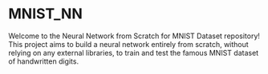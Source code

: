 # MNIST_NN
Welcome to the Neural Network from Scratch for MNIST Dataset repository! This project aims to build a neural network entirely from scratch, without relying on any external libraries, to train and test the famous MNIST dataset of handwritten digits.

